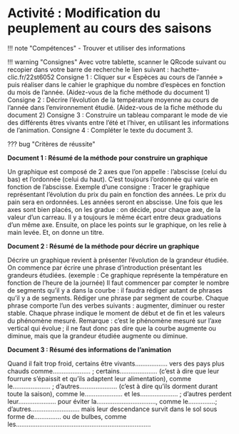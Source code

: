 # Activité : Modification du peuplement au cours des saisons

!!! note "Compétences"
    - Trouver et utiliser des informations

!!! warning "Consignes"
    Avec votre tablette, scanner le QRcode suivant ou recopier dans votre barre de recherche le lien suivant : hachette-clic.fr/22st6052
    Consigne 1 : Cliquer sur « Espèces au cours de l’année » puis réaliser dans le cahier le graphique du nombre d’espèces en fonction du mois de l’année. (Aidez-vous de la fiche méthode du document 1)
    Consigne 2 : Décrire l’évolution de la température moyenne au cours de l’année dans l’environnement étudié. (Aidez-vous de la fiche méthode du document 2)
    Consigne 3 : Construire un tableau comparant le mode de vie des différents êtres vivants entre l’été et l’hiver, en utilisant les informations de l’animation.
    Consigne 4 : Compléter le texte du document 3.
   
   
??? bug "Critères de réussite"

**Document 1 : Résumé de la méthode pour construire un graphique**

Un graphique est composé de 2 axes que l’on appelle : l’abscisse (celui du bas) et l’ordonnée (celui du haut). C’est toujours l’ordonnée qui varie en fonction de l’abscisse.
Exemple d’une consigne : Tracer le graphique représentant l’évolution du prix du pain en fonction des années. Le prix du pain sera en ordonnées. Les années seront en abscisse.
Une fois que les axes sont bien placés, on les gradue : on décide, pour chaque axe, de la valeur d’un carreau. Il y a toujours le même écart entre deux graduations d’un même axe.
Ensuite, on place les points sur le graphique, on les relie à main levée. Et, on donne un titre.


**Document 2 : Résumé de la méthode pour décrire un graphique**

Décrire un graphique revient à présenter l’évolution de la grandeur étudiée. On commence par écrire une phrase d’introduction présentant les grandeurs étudiées. (exemple : Ce graphique représente la température en fonction de l’heure de la journée)
Il faut commencer par compter le nombre de segments qu’il y a dans la courbe : il faudra rédiger autant de phrases qu’il y a de segments. Rédiger une phrase par segment de courbe. Chaque phrase comporte l’un des verbes suivants : augmenter, diminuer ou rester stable.
Chaque phrase indique le moment de début et de fin et les valeurs du phénomène mesuré.
Remarque : c’est le phénomène mesuré sur l’axe vertical qui évolue ; il ne faut donc pas dire que la courbe augmente ou diminue, mais que la grandeur étudiée augmente ou diminue.


**Document 3 : Résumé des informations de l’animation**

Quand il fait trop froid, certains être vivants……………… vers des pays plus chauds comme………………… ; certains………………… (c’est à dire que leur fourrure s’épaissit et qu’ils adaptent leur alimentation), comme le………………… ; d’autres………………… (c’est à dire qu’ils dorment durant toute la saison), comme le………………… et les………………… ; d’autres perdent leur………………… pour éviter la……………………………, comme le……………; d’autres……………………… mais leur descendance survit dans le sol sous forme de…………… ou de bulbes, comme les…………………………………………………………………